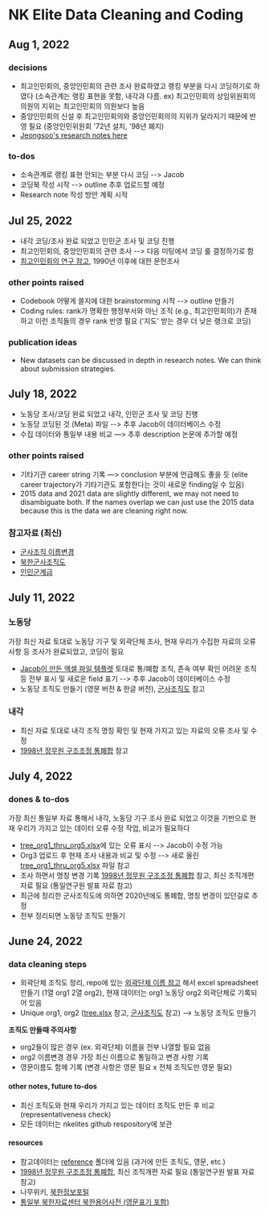 # NK Elite Data Cleaning and Coding

## Aug 1, 2022

### decisions
- 최고인민회의, 중앙인민회의 관련 조사 완료하였고 랭킹 부분을 다시 코딩하기로 하였다 (소속관계는 랭킹 표현을 못함, 내각과 다름. ex) 최고인민회의 상임위원회의 의원의 지위는 최고인민회의 의원보다 높음
- 중앙인민회의 신설 후 최고인민회의와 중앙인민회의의 지위가 달라지기 때문에 반영 필요 (중앙인민위원회 '72년 설치, '98년 폐지)
- [Jeongsoo's research notes here](https://github.com/seouljake/nkelites/blob/main/references/%E1%84%87%E1%85%AE%E1%86%A8%E1%84%92%E1%85%A1%E1%86%AB%20%E1%84%80%E1%85%AE%E1%86%A8%E1%84%80%E1%85%A1%E1%84%80%E1%85%B5%E1%84%80%E1%85%AA%E1%86%AB%E1%84%8E%E1%85%A6%E1%84%80%E1%85%A8%E1%84%8B%E1%85%B4%20%E1%84%80%E1%85%AE%E1%84%89%E1%85%A5%E1%86%BC-%E1%84%8E%E1%85%AC%E1%84%80%E1%85%A9%E1%84%8B%E1%85%B5%E1%86%AB%E1%84%86%E1%85%B5%E1%86%AB%E1%84%92%E1%85%AC%E1%84%8B%E1%85%B4%E1%84%8B%E1%85%AA%20%E1%84%8C%E1%85%AE%E1%86%BC%E1%84%8B%E1%85%A1%E1%86%BC%E1%84%8B%E1%85%B5%E1%86%AB%E1%84%86%E1%85%B5%E1%86%AB%E1%84%8B%E1%85%B1%E1%84%8B%E1%85%AF%E1%86%AB%E1%84%92%E1%85%AC%20%E1%84%87%E1%85%B5%E1%84%80%E1%85%AD.docx)

### to-dos
- 소속관계로 랭킹 표현 안되는 부분 다시 코딩 --> Jacob
- 코딩북 작성 시작 --> outline 추후 업로드할 예정
- Research note 작성 방안 계획 시작

## Jul 25, 2022

- 내각 코딩/조사 완료 되었고 인민군 조사 및 코딩 진행
- 최고인민회의, 중앙인민회의 관련 조사 --> 다음 미팅에서 코딩 룰 결정하기로 함
- [최고인민회의 연구 참고](https://github.com/seouljake/nkelites/blob/main/references/papers/%E1%84%8E%E1%85%AC%E1%84%80%E1%85%A9%E1%84%8B%E1%85%B5%E1%86%AB%E1%84%86%E1%85%B5%E1%86%AB%E1%84%92%E1%85%AC%E1%84%8B%E1%85%B4%E1%84%8B%E1%85%A7%E1%86%AB%E1%84%80%E1%85%AE.pdf), 1990년 이후에 대한 문헌조사 
### other points raised
- Codebook 어떻게 쓸지에 대한 brainstorming 시작 --> outline 만들기
- Coding rules:  rank가 명확한 행정부서와 아닌 조직 (e.g., 최고인민회의)가 존재하고 이런 조직들의 경우 rank 반영 필요 ('지도' 받는 경우 더 낮은 랭크로 코딩)

### publication ideas
- New datasets can be discussed in depth in research notes. We can think about submission strategies.

## July 18, 2022

- 노동당 조사/코딩 완료 되었고 내각, 인민군 조사 및 코딩 진행
- 노동당 코딩된 것 (Meta) 파일 --> 추후 Jacob이 데이터베이스 수정
- 수집 데이터와 통일부 내용 비교 —> 추후 description 논문에 추가할 예정

### other points raised
- 기타기관 career string 기록 —> conclusion 부분에 언급해도 좋을 듯 (elite career trajectory가 기타기관도 포함한다는 것이 새로운 finding일 수 있음)
- 2015 data and 2021 data are slightly different, we may not need to disambiguate both. If the names overlap we can just use the 2015 data because this is the data we are cleaning right now.

### 참고자료 (최신)
- [군사조직 이름변경](https://github.com/seouljake/nkelites/blob/main/references/%EA%B5%B0%EC%82%AC%EC%A1%B0%EC%A7%81%20%EC%9D%B4%EB%A6%84%EB%B3%80%EA%B2%BD)
- [북한군사조직도](https://github.com/seouljake/nkelites/blob/main/references/%EB%B6%81%ED%95%9C%20%EA%B5%B0%EC%82%AC%EC%A1%B0%EC%A7%81%EB%8F%84.jpeg)
- [인민군계급](https://github.com/seouljake/nkelites/blob/main/references/%EC%9D%B8%EB%AF%BC%EA%B5%B0%20%EA%B3%84%EA%B8%89)

## July 11, 2022

### 노동당
가장 최신 자료 토대로 노동당 기구 및 외곽단체 조사, 현재 우리가 수집한 자료의 오류 사항 등 조사가 완료되었고, 코딩이 필요
- [Jacob이 만든 엑셀 파일 템플렛](https://github.com/seouljake/nkelites/blob/main/data/combined%20data/combined%20data%20-%201%20cleaning/tree_org1_thru_org5_Meta.xlsx) 토대로 통/폐합 조직, 존속 여부 확인 어려운 조직 등 전부 표시 및 새로운 field 표기 --> 추후 Jacob이 데이터베이스 수정
- 노동당 조직도 만들기 (영문 버전 & 한글 버전), [군사조직도](https://github.com/seouljake/nkelites/blob/main/references/%EB%B6%81%ED%95%9C%20%EA%B5%B0%EC%82%AC%EC%A1%B0%EC%A7%81%EB%8F%84.jpeg) 참고

### 내각
- 최신 자료 토대로 내각 조직 명칭 확인 및 현재 가지고 있는 자료의 오류 조사 및 수정
- [1998년 정무원 구조조정 통폐합](https://github.com/seouljake/nkelites/blob/main/references/1998%E1%84%82%E1%85%A7%E1%86%AB%20%E1%84%92%E1%85%A2%E1%86%BC%E1%84%8C%E1%85%A5%E1%86%BC%E1%84%80%E1%85%B5%E1%84%80%E1%85%AE%20%E1%84%80%E1%85%AE%E1%84%8C%E1%85%A9%E1%84%8C%E1%85%A9%E1%84%8C%E1%85%A5%E1%86%BC.jpg) 참고

## July 4, 2022

### dones & to-dos
가장 최신 통일부 자료 통해서 내각, 노동당 기구 조사 완료 되었고 이것을 기반으로 현재 우리가 가지고 있는 데이터 오류 수정 작업, 비교가 필요하다
- [tree_org1_thru_org5.xlsx](https://github.com/seouljake/nkelites/blob/main/data/combined%20data/combined%20data%20-%203%20queries/tree_org1_thru_org5.xlsx)에 있는 오류 표시 --> Jacob이 수정 가능
- Org3 업로드 후 현재 조사 내용과 비교 및 수정 --> 새로 올린 [tree_org1_thru_org5.xlsx](https://github.com/seouljake/nkelites/blob/main/data/combined%20data/combined%20data%20-%203%20queries/tree_org1_thru_org5.xlsx) 파일 참고
- 조사 하면서 명칭 변경 기록 [1998년 정무원 구조조정 통폐합](https://github.com/seouljake/nkelites/blob/main/references/1998%E1%84%82%E1%85%A7%E1%86%AB%20%E1%84%92%E1%85%A2%E1%86%BC%E1%84%8C%E1%85%A5%E1%86%BC%E1%84%80%E1%85%B5%E1%84%80%E1%85%AE%20%E1%84%80%E1%85%AE%E1%84%8C%E1%85%A9%E1%84%8C%E1%85%A9%E1%84%8C%E1%85%A5%E1%86%BC.jpg) 참고, 최신 조직개편 자료 필요 (통일연구원 발표 자료 참고)  
- 최근에 정리한 군사조직도에 의하면 2020년에도 통폐합, 명칭 변경이 있던걸로 추정
- 전부 정리되면 노동당 조직도 만들기

## June 24, 2022

### data cleaning steps

- 외곽단체 조직도 정리, repo에 있는 [외곽단체 이름 참고](https://github.com/seouljake/nkelites/blob/main/references/party/association_names.txt) 해서 excel spreadsheet 만들기 (1열 org1 2열 org2), 현재 데이터는 org1 노동당 org2 외곽단체로 기록되어 있음
- Unique org1, org2 ([tree.xlsx](https://github.com/seouljake/nkelites/blob/main/data/combined%20data/combined%20data%20-%203%20queries/tree.xlsx) 참고, [군사조직도](https://github.com/seouljake/nkelites/blob/main/references/%EB%B6%81%ED%95%9C%20%EA%B5%B0%EC%82%AC%EC%A1%B0%EC%A7%81%EB%8F%84.jpeg) 참고) --> 노동당 조직도 만들기

**조직도 만들때 주의사항**
- org2들이 많은 경우 (ex. 외곽단체) 이름을 전부 나열할 필요 없음
- org2 이름변경 경우 가장 최신 이름으로 통일하고 변경 사항 기록
- 영문이름도 함께 기록 (변경 사항은 영문 필요 x 전체 조직도만 영문 필요)

#### other notes, future to-dos
- 최신 조직도와 현재 우리가 가지고 있는 데이터 조직도 만든 후 비교 (representativeness check)
- 모든 데이터는 nkelites github respository에 보관 

#### resources
- 참고데이터는 [reference](https://github.com/seouljake/nkelites/tree/main/references) 폴더에 있음 (과거에 만든 조직도, 영문, etc.)
- [1998년 정무원 구조조정 통폐합](https://github.com/seouljake/nkelites/blob/main/references/1998%E1%84%82%E1%85%A7%E1%86%AB%20%E1%84%92%E1%85%A2%E1%86%BC%E1%84%8C%E1%85%A5%E1%86%BC%E1%84%80%E1%85%B5%E1%84%80%E1%85%AE%20%E1%84%80%E1%85%AE%E1%84%8C%E1%85%A9%E1%84%8C%E1%85%A9%E1%84%8C%E1%85%A5%E1%86%BC.jpg), 최신 조직개편 자료 필요 (통일연구원 발표 자료 참고)  
- 나무위키, [북한정보포털](https://nkinfo.unikorea.go.kr/nkp/main/portalMain.do)
- [통일부 북한자료센터 북한용어사전 (영문표기 포함)](https://unibook.unikorea.go.kr/data/dictionary)
